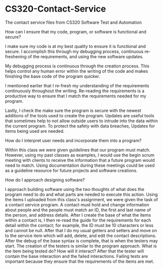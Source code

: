 # CS320-Contact-Service
The contact service files from CS320 Software Test and Automation


How can I ensure that my code, program, or software is functional and secure?

I make sure my code is at my best quality to ensure it is functional and secure. I accomplish this through my debugging process, continuous re-freshening of the requirements, and using the new software updates.

My debugging process is continuous through the creation process. This helps control any human error within the writing of the code and makes finishing the base code of the program quicker.

I mentioned earlier that I re-fresh my understanding of the requirements continuously throughout the writing. Re-reading the requirements is a productive way to ensure that I match the requirements needed for my program.

Lastly, I check the make sure the program is secure with the newest additions of the tools used to create the program. Updates are useful tools that sometimes help to not allow outside users to intrude into the data within the current program. To protect the safety with data breaches, Updates for items being used are needed. 


How do I interpret user needs and incorporate them into a program?

Within this class we were given guidelines that our program must match. However, using my past classes as examples, I would use the begin scrum meeting with clients to receive the information that a future program would need to match. Using documentation during these meetings could be used as a guideline resource for future projects and software creations.

How do I approach designing software?

I approach building software using the two thoughts of what does the program need to do and what parts are needed to execute this action. Using the items I uploaded from this class's assignment, we were given the task of a contact service program. A contact must hold and change information about people and the people must match an ID, the first and last name of the person, and address details. After I create the base of what the items within a contact is, I then re-read the guide for the requirements for each detail within the contact; for example, the ID must be 10 characters or less and cannot be null. After that I do my usual getters and setters and move on to the service item which will add, delete, and edit the contact descriptions. After the debug of the base syntax is complete, that is when the testers may start. 
The creation of the testers is similar to the program approach. What is the item being tested do? How will it interact? After that the tester will contain the base interaction and the failed interactions. Failing tests are important because they ensure that the requirements of the items are met.

